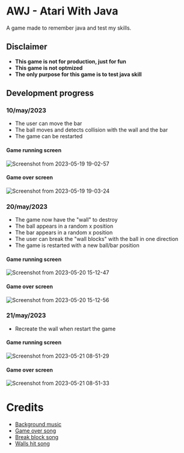 # AWJ - Atari With Java

A game made to remember java and test my skills.

## Disclaimer

- **This game is not for production, just for fun**
- **This game is not optmized**
- **The only purpose for this game is to test java skill**

## Development progress

### 10/may/2023

- The user can move the bar
- The ball moves and detects collision with the wall and the bar
- The game can be restarted

#### Game running screen

![Screenshot from 2023-05-19 19-02-57](https://github.com/marcos-venicius/atari-with-java/assets/94018427/828d7b7b-94d0-4e9e-8744-40ca9ca94fe9)

#### Game over screen

![Screenshot from 2023-05-19 19-03-24](https://github.com/marcos-venicius/atari-with-java/assets/94018427/1dc596c1-b9af-4219-9218-75ecdf18c56d)


### 20/may/2023

- The game now have the "wall" to destroy
- The ball appears in a random x position
- The bar appears in a random x position
- The user can break the "wall blocks" with the ball in one direction
- The game is restarted with a new ball/bar position

#### Game running screen

![Screenshot from 2023-05-20 15-12-47](https://github.com/marcos-venicius/atari-with-java/assets/94018427/ae037e66-c7d4-4674-9a9c-e90ced6c6a4b)

#### Game over screen

![Screenshot from 2023-05-20 15-12-56](https://github.com/marcos-venicius/atari-with-java/assets/94018427/6f1d28ca-194a-4226-a25e-b7e527a7e086)


### 21/may/2023

- Recreate the wall when restart the game

#### Game running screen

![Screenshot from 2023-05-21 08-51-29](https://github.com/marcos-venicius/atari-with-java/assets/94018427/14a9f3b0-5240-4ba7-adb2-fba1c7c688ce)

#### Game over screen

![Screenshot from 2023-05-21 08-51-33](https://github.com/marcos-venicius/atari-with-java/assets/94018427/b6ff16c6-d699-49f0-a06f-8227fed379a5)


# Credits

- [Background music](https://pixabay.com/music/synthwave-neon-gaming-128925/)
- [Game over song](https://pixabay.com/sound-effects/boom-geomorphism-cinematic-trailer-sound-effects-123876/)
- [Break block song](https://pixabay.com/sound-effects/jump-and-spark-6136/)
- [Walls hit song](https://pixabay.com/sound-effects/interface-124464/)
